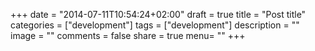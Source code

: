 +++
date = "2014-07-11T10:54:24+02:00"
draft = true
title = "Post title"
categories = ["development"]
tags = ["development"]
description = ""
image = ""
comments = false
share = true
menu= ""
+++
